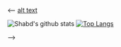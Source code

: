 <--
[alt text](header.png)

![Shabd's github stats](https://github-readme-stats.vercel.app/api?username=ShabdVeyyakula&show_icons=true)
[![Top Langs](https://github-readme-stats.vercel.app/api/top-langs/?username=ShabdVeyyakula&layout=compact)](https://github.com/ShabdVeyyakula/github-readme-stats&theme=synthwave)

-->


